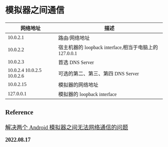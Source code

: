 <font size=4 face='楷体'>

## 模拟器之间通信

| 网络地址                   | 描述                                                   |
| -------------------------- | ------------------------------------------------------ |
| 10.0.2.1                   | 路由/网络地址                                          |
| 10.0.2.2                   | 宿主机器的 loopback interface,相当于电脑上的 127.0.0.1 |
| 10.0.2.3                   | 首选 DNS Server                                        |
| 10.0.2.4 10.0.2.5 10.0.2.6 | 可选的第二、第三、第四 DNS Server                      |
| 10.0.2.15                  | 模拟器的网络地址                                       |
| 127.0.0.1                  | 模拟器的 loopback interface                            |

### Reference

[解决两个 Android 模拟器之间无法网络通信的问题](https://zhuanlan.zhihu.com/p/31646945)

**2022.08.17**
